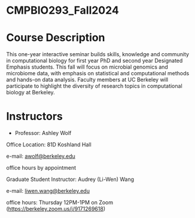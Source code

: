 # CMPBIO293_Fall2024

# Course Description
This one-year interactive seminar builds skills, knowledge and community in computational biology for first year PhD and second year Designated Emphasis students. This fall will focus on microbial genomics and microbiome data, with emphasis on statistical and computational methods and hands-on data analysis. Faculty members at UC Berkeley will participate to highlight the diversity of research topics in computational biology at Berkeley.

# Instructors
- Professor: Ashley Wolf

Office Location: 81D Koshland Hall

e-mail: awolf@berkeley.edu

office hours by appointment



Graduate Student Instructor: Audrey (Li-Wen) Wang

e-mail: liwen.wang@berkeley.edu

office hours: Thursday 12PM-1PM on Zoom (https://berkeley.zoom.us/j/9171269618)


